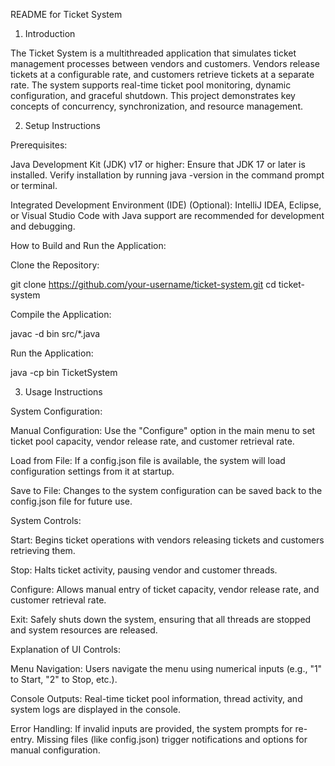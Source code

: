 README for Ticket System

1. Introduction

The Ticket System is a multithreaded application that simulates ticket management processes between vendors and customers. Vendors release tickets at a configurable rate, and customers retrieve tickets at a separate rate. The system supports real-time ticket pool monitoring, dynamic configuration, and graceful shutdown. This project demonstrates key concepts of concurrency, synchronization, and resource management.

2. Setup Instructions

Prerequisites:

Java Development Kit (JDK) v17 or higher: Ensure that JDK 17 or later is installed. Verify installation by running java -version in the command prompt or terminal.

Integrated Development Environment (IDE) (Optional): IntelliJ IDEA, Eclipse, or Visual Studio Code with Java support are recommended for development and debugging.

How to Build and Run the Application:

Clone the Repository:

git clone https://github.com/your-username/ticket-system.git
cd ticket-system

Compile the Application:

javac -d bin src/*.java

Run the Application:

java -cp bin TicketSystem

3. Usage Instructions

System Configuration:

Manual Configuration: Use the "Configure" option in the main menu to set ticket pool capacity, vendor release rate, and customer retrieval rate.

Load from File: If a config.json file is available, the system will load configuration settings from it at startup.

Save to File: Changes to the system configuration can be saved back to the config.json file for future use.

System Controls:

Start: Begins ticket operations with vendors releasing tickets and customers retrieving them.

Stop: Halts ticket activity, pausing vendor and customer threads.

Configure: Allows manual entry of ticket capacity, vendor release rate, and customer retrieval rate.

Exit: Safely shuts down the system, ensuring that all threads are stopped and system resources are released.

Explanation of UI Controls:

Menu Navigation: Users navigate the menu using numerical inputs (e.g., "1" to Start, "2" to Stop, etc.).

Console Outputs: Real-time ticket pool information, thread activity, and system logs are displayed in the console.

Error Handling: If invalid inputs are provided, the system prompts for re-entry. Missing files (like config.json) trigger notifications and options for manual configuration.

